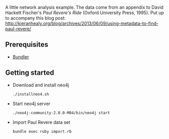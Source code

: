 A little network analysis example. The data come from an appendix to David Hackett Fischer's *Paul Revere's Ride* (Oxford University Press, 1995). Put up to accompany this blog post: http://kieranhealy.org/blog/archives/2013/06/09/using-metadata-to-find-paul-revere/

## Prerequisites
* [Bundler](http://bundler.io/)

## Getting started

* Download and install neo4j

    ````    
    ./installneo4.sh
    ````

* Start neo4j server
    
    ````
    ./neo4j-community-2.0.0-M04/bin/neo4j start
    ````

* Import Paul Revere data set
    
    ````
    bundle exec ruby import.rb
    ````